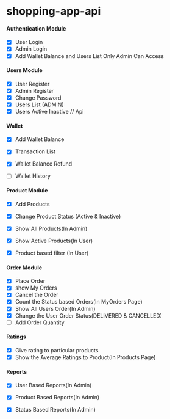 # shopping-app-api

#### Authentication Module

- [x] User Login 
- [x] Admin Login
- [x] Add Wallet Balance and Users List Only Admin Can Access

#### Users Module

- [x] User Register 
- [x] Admin Register
- [x] Change Password
- [x] Users List (ADMIN)
- [x] Users Active Inactive // Api

#### Wallet

- [x] Add Wallet Balance
- [x] Transaction List
- [x] Wallet Balance Refund
- [ ] Wallet History


#### Product Module
- [x] Add Products
- [x] Change Product Status (Active & Inactive)  
- [x] Show All Products(In Admin)
- [x] Show Active Products(In User)
- [x] Product based filter (In User)


#### Order Module
- [x] Place Order
- [x] show My Orders
- [x] Cancel the Order
- [x] Count the Status based Orders(In MyOrders Page)
- [x] Show All Users Order(In Admin)
- [x] Change the User Order Status(DELIVERED & CANCELLED)
- [ ] Add Order Quantity

#### Ratings
- [x] Give rating to particular products
- [x] Show the Average Ratings to Product(In Products Page)

#### Reports
- [x] User Based Reports(In Admin)
- [x] Product Based Reports(In Admin)
- [x] Status Based Reports(In Admin)


